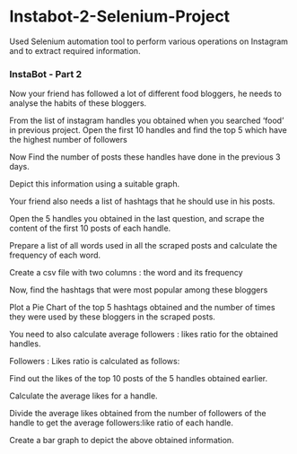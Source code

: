 # Instabot-2-Selenium-Project
Used Selenium automation tool to perform various operations on Instagram and to extract required information.

### InstaBot - Part 2

Now your friend has followed a lot of different food bloggers, he needs to analyse the habits of these bloggers.

From the list of instagram handles you obtained when you searched ‘food’ in previous project. Open the first 10 handles and find the top 5 which have the highest number of followers

Now Find the number of posts these handles have done in the previous 3 days.

Depict this information using a suitable graph.

Your friend also needs a list of hashtags that he should use in his posts.

Open the 5 handles you obtained in the last question, and scrape the content of the first 10 posts of each handle.

Prepare a list of all words used in all the scraped posts and calculate the frequency of each word.

Create a csv file with two columns : the word and its frequency

Now, find the hashtags that were most popular among these bloggers

Plot a Pie Chart of the top 5 hashtags obtained and the number of times they were used by these bloggers in the scraped posts.

You need to also calculate average followers : likes ratio for the obtained handles.

Followers : Likes ratio is calculated as follows:

Find out the likes of the top 10 posts of the 5 handles obtained earlier.

Calculate the average likes for a handle.

Divide the average likes obtained from the number of followers of the handle to get the average followers:like ratio of each handle.

Create a bar graph to depict the above obtained information.
